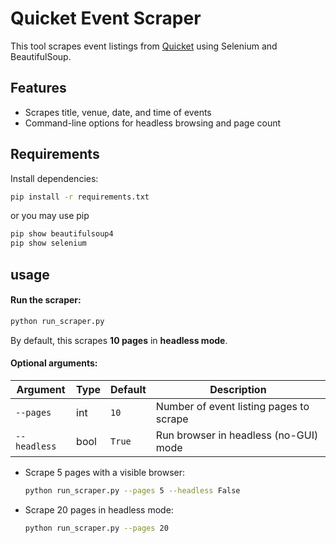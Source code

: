 # Quicket Event Scraper

This tool scrapes event listings from [Quicket](https://www.quicket.co.za/events/) using Selenium and BeautifulSoup.

## Features
- Scrapes title, venue, date, and time of events
- Command-line options for headless browsing and page count

## Requirements

Install dependencies:

```bash
pip install -r requirements.txt
```

or you may use pip 
``` bash
pip show beautifulsoup4
pip show selenium
```
## usage

####  Run the scraper:

```bash
python run_scraper.py
```

By default, this scrapes **10 pages** in **headless mode**.

#### Optional arguments:

| Argument     | Type | Default | Description                             |
| ------------ | ---- | ------- | --------------------------------------- |
| `--pages`    | int  | `10`    | Number of event listing pages to scrape |
| `--headless` | bool | `True`  | Run browser in headless (no-GUI) mode   |


* Scrape 5 pages with a visible browser:

  ```bash
  python run_scraper.py --pages 5 --headless False
  ```

* Scrape 20 pages in headless mode:

  ```bash
  python run_scraper.py --pages 20
  ```




